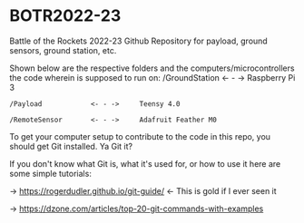# BOTR2022-23
Battle of the Rockets 2022-23 Github Repository for payload, ground sensors, ground station, etc.

Shown below are the respective folders and the computers/microcontrollers the code wherein is supposed to run on:
    /GroundStation      <- - ->     Raspberry Pi 3

    /Payload            <- - ->     Teensy 4.0

    /RemoteSensor       <- - ->     Adafruit Feather M0

To get your computer setup to contribute to the code in this repo, you should get Git installed. Ya Git it?

If you don't know what Git is, what it's used for, or how to use it here are some simple tutorials:

-> https://rogerdudler.github.io/git-guide/ <- This is gold if I ever seen it

-> https://dzone.com/articles/top-20-git-commands-with-examples
